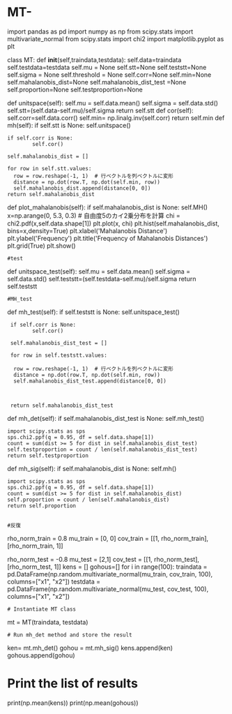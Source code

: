 # MT-

import pandas as pd
import numpy as np
from scipy.stats import multivariate_normal
from scipy.stats import chi2
import matplotlib.pyplot as plt

class MT:
  def __init__(self,traindata,testdata):
    self.data=traindata
    self.testdata=testdata
    self.mu = None
    self.stt=None
    self.teststt=None
    self.sigma = None
    self.threshold = None
    self.corr=None
    self.min=None
    self.mahalanobis_dist=None
    self.mahalanobis_dist_test =None
    self.proportion=None
    self.testproportion=None

  def unitspace(self):
    self.mu = self.data.mean()
    self.sigma = self.data.std()
    self.stt=(self.data-self.mu)/self.sigma
    return self.stt
  def cor(self):
    self.corr=self.data.corr()
    self.min= np.linalg.inv(self.corr)
    return self.min
  def mh(self):
    if self.stt is None:
            self.unitspace()

    if self.corr is None:
            self.cor()

    self.mahalanobis_dist = []

    for row in self.stt.values:
      row = row.reshape(-1, 1)  # 行ベクトルを列ベクトルに変形
      distance = np.dot(row.T, np.dot(self.min, row))
      self.mahalanobis_dist.append(distance[0, 0])
    return self.mahalanobis_dist

  def plot_mahalanobis(self):
    if self.mahalanobis_dist is None:
      self.MH()
    x=np.arange(0, 5.3, 0.3)
    # 自由度5のカイ2乗分布を計算
    chi = chi2.pdf(x,self.data.shape[1])
    plt.plot(x, chi)
    plt.hist(self.mahalanobis_dist, bins=x,density=True)
    plt.xlabel('Mahalanobis Distance')
    plt.ylabel('Frequency')
    plt.title('Frequency of Mahalanobis Distances')
    plt.grid(True)
    plt.show()


    #test
  def unitspace_test(self):
    self.mu = self.data.mean()
    self.sigma = self.data.std()
    self.teststt=(self.testdata-self.mu)/self.sigma
    return self.teststt

    #MH_test
  def mh_test(self):
     if self.teststt is None:
            self.unitspace_test()

     if self.corr is None:
            self.cor()

     self.mahalanobis_dist_test = []

     for row in self.teststt.values:

      row = row.reshape(-1, 1)  # 行ベクトルを列ベクトルに変形
      distance = np.dot(row.T, np.dot(self.min, row))
      self.mahalanobis_dist_test.append(distance[0, 0])



     return self.mahalanobis_dist_test

  def mh_det(self):
    if self.mahalanobis_dist_test is None:
      self.mh_test()

    import scipy.stats as sps
    sps.chi2.ppf(q = 0.95, df = self.data.shape[1])
    count = sum(dist >= 5 for dist in self.mahalanobis_dist_test)
    self.testproportion = count / len(self.mahalanobis_dist_test)
    return self.testproportion

  def mh_sig(self):
    if self.mahalanobis_dist is None:
      self.mh()

    import scipy.stats as sps
    sps.chi2.ppf(q = 0.95, df = self.data.shape[1])
    count = sum(dist >= 5 for dist in self.mahalanobis_dist)
    self.proportion = count / len(self.mahalanobis_dist)
    return self.proportion


    #反復

rho_norm_train = 0.8
mu_train = [0, 0]
cov_train = [[1, rho_norm_train], [rho_norm_train, 1]]

rho_norm_test = -0.8
mu_test = [2,1]
cov_test = [[1, rho_norm_test], [rho_norm_test, 1]]
kens = []
gohous=[]
for i in range(100):
   traindata = pd.DataFrame(np.random.multivariate_normal(mu_train, cov_train, 100), columns=["x1", "x2"])
   testdata = pd.DataFrame(np.random.multivariate_normal(mu_test, cov_test, 100), columns=["x1", "x2"])

    # Instantiate MT class
   mt = MT(traindata, testdata)

    # Run mh_det method and store the result
   ken= mt.mh_det()
   gohou = mt.mh_sig()
   kens.append(ken)
   gohous.append(gohou)

# Print the list of results
print(np.mean(kens))
print(np.mean(gohous))
